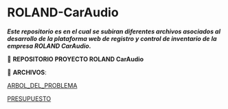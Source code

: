 # ROLAND-CarAudio
_**Este repositorio es en el cual se subiran diferentes archivos asociados al desarrollo de la plataforma web de registro y control de inventario de la empresa ROLAND CarAudio.**_

:file_folder: **REPOSITORIO PROYECTO ROLAND CarAudio**

:paperclip: **ARCHIVOS**:

[ARBOL_DEL_PROBLEMA](ARBOL_DEL_PROBLEMA_RCA.pdf)

[PRESUPUESTO](PRESUPUESTO_RCA.pdf)


